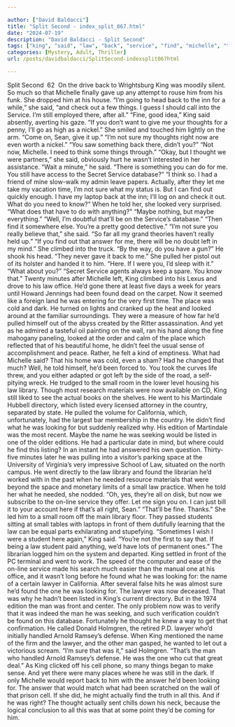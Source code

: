 ```yaml
---

author: ["David Baldacci"]
title: "Split Second - index_split_067.html"
date: "2024-07-19"
description: "David Baldacci - Split Second"
tags: ["king", "said", "law", "back", "service", "find", "michelle", "thought", "sure", "found", "still", "small", "looking", "one", "lawyer", "man", "much", "thing", "fine", "right", "minute", "actually", "let", "told", "looked"]
categories: [Mystery, Adult, Thriller]
url: /posts/davidbaldacci/SplitSecond-indexsplit067html

---
```



Split Second
		 62 
On the drive back to Wrightsburg King was moodily silent. So much so that Michelle finally gave up any attempt to rouse him from his funk. She dropped him at his house.
“I’m going to head back to the inn for a while,” she said, “and check out a few things. I guess I should call into the Service. I’m still employed there, after all.”
“Fine, good idea,” King said absently, averting his gaze.
“If you don’t want to give me your thoughts for a penny, I’ll go as high as a nickel.” She smiled and touched him lightly on the arm. “Come on, Sean, give it up.”
“I’m not sure my thoughts right now are even worth a nickel.”
“You saw something back there, didn’t you?”
“Not now, Michelle. I need to think some things through.”
“Okay, but I thought we were partners,” she said, obviously hurt he wasn’t interested in her assistance.
“Wait a minute,” he said. “There is something you can do for me. You still have access to the Secret Service database?”
“I think so. I had a friend of mine slow-walk my admin leave papers. Actually, after they let me take my vacation time, I’m not sure what my status is. But I can find out quickly enough. I have my laptop back at the inn; I’ll log on and check it out. What do you need to know?” When he told her, she looked very surprised. “What does that have to do with anything?”
“Maybe nothing, but maybe everything.”
“Well, I’m doubtful that’ll be on the Service’s database.”
“Then find it somewhere else. You’re a pretty good detective.”
“I’m not sure you really believe that,” she said. “So far all my grand theories haven’t really held up.”
“If you find out that answer for me, there will be no doubt left in my mind.”
She climbed into the truck. “By the way, do you have a gun?”
He shook his head. “They never gave it back to me.”
She pulled her pistol out of its holster and handed it to him. “Here. If I were you, I’d sleep with it.”
“What about you?”
“Secret Service agents always keep a spare. You know that.”
Twenty minutes after Michelle left, King climbed into his Lexus and drove to his law office. He’d gone there at least five days a week for years until Howard Jennings had been found dead on the carpet. Now it seemed like a foreign land he was entering for the very first time. The place was cold and dark. He turned on lights and cranked up the heat and looked around at the familiar surroundings. They were a measure of how far he’d pulled himself out of the abyss created by the Ritter assassination. And yet as he admired a tasteful oil painting on the wall, ran his hand along the fine mahogany paneling, looked at the order and calm of the place which reflected that of his beautiful home, he didn’t feel the usual sense of accomplishment and peace. Rather, he felt a kind of emptiness. What had Michelle said? That his home was cold, even a sham? Had he changed that much? Well, he told himself, he’d been forced to. You took the curves life threw, and you either adapted or got left by the side of the road, a self-pitying wreck.
He trudged to the small room in the lower level housing his law library. Though most research materials were now available on CD, King still liked to see the actual books on the shelves. He went to his Martindale Hubbell directory, which listed every licensed attorney in the country, separated by state. He pulled the volume for California, which, unfortunately, had the largest bar membership in the country. He didn’t find what he was looking for but suddenly realized why. His edition of Martindale was the most recent. Maybe the name he was seeking would be listed in one of the older editions. He had a particular date in mind, but where could he find this listing? In an instant he had answered his own question.
Thirty-five minutes later he was pulling into a visitor’s parking space at the University of Virginia’s very impressive School of Law, situated on the north campus. He went directly to the law library and found the librarian he’d worked with in the past when he needed resource materials that were beyond the space and monetary limits of a small law practice. When he told her what he needed, she nodded. “Oh, yes, they’re all on disk, but now we subscribe to the on-line service they offer. Let me sign you on. I can just bill it to your account here if that’s all right, Sean.”
“That’ll be fine. Thanks.”
She led him to a small room off the main library floor. They passed students sitting at small tables with laptops in front of them dutifully learning that the law can be equal parts exhilarating and stupefying.
“Sometimes I wish I were a student here again,” King said.
“You’re not the first to say that. If being a law student paid anything, we’d have lots of permanent ones.”
The librarian logged him on the system and departed. King settled in front of the PC terminal and went to work. The speed of the computer and ease of the on-line service made his search much easier than the manual one at his office, and it wasn’t long before he found what he was looking for: the name of a certain lawyer in California. After several false hits he was almost sure he’d found the one he was looking for. The lawyer was now deceased. That was why he hadn’t been listed in King’s current directory. But in the 1974 edition the man was front and center.
The only problem now was to verify that it was indeed the man he was seeking, and such verification couldn’t be found on this database. Fortunately he thought he knew a way to get that confirmation. He called Donald Holmgren, the retired P.D. lawyer who’d initially handled Arnold Ramsey’s defense. When King mentioned the name of the firm and the lawyer, and the other man gasped, he wanted to let out a victorious scream.
“I’m sure that was it,” said Holmgren. “That’s the man who handled Arnold Ramsey’s defense. He was the one who cut that great deal.”
As King clicked off his cell phone, so many things began to make sense. And yet there were many places where he was still in the dark.
If only Michelle would report back to him with the answer he’d been looking for. The answer that would match what had been scratched on the wall of that prison cell. If she did, he might actually find the truth in all this. And if he was right? The thought actually sent chills down his neck, because the logical conclusion to all this was that at some point they’d be coming for him.
